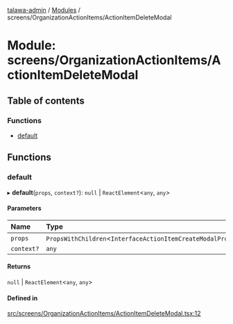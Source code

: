 [talawa-admin](../README.md) / [Modules](../modules.md) / screens/OrganizationActionItems/ActionItemDeleteModal

# Module: screens/OrganizationActionItems/ActionItemDeleteModal

## Table of contents

### Functions

- [default](screens_OrganizationActionItems_ActionItemDeleteModal.md#default)

## Functions

### default

▸ **default**(`props`, `context?`): ``null`` \| `ReactElement`\<`any`, `any`\>

#### Parameters

| Name | Type |
| :------ | :------ |
| `props` | `PropsWithChildren`\<`InterfaceActionItemCreateModalProps`\> |
| `context?` | `any` |

#### Returns

``null`` \| `ReactElement`\<`any`, `any`\>

#### Defined in

[src/screens/OrganizationActionItems/ActionItemDeleteModal.tsx:12](https://github.com/takshakmudgal/talawa-admin/blob/822fbcb/src/screens/OrganizationActionItems/ActionItemDeleteModal.tsx#L12)
